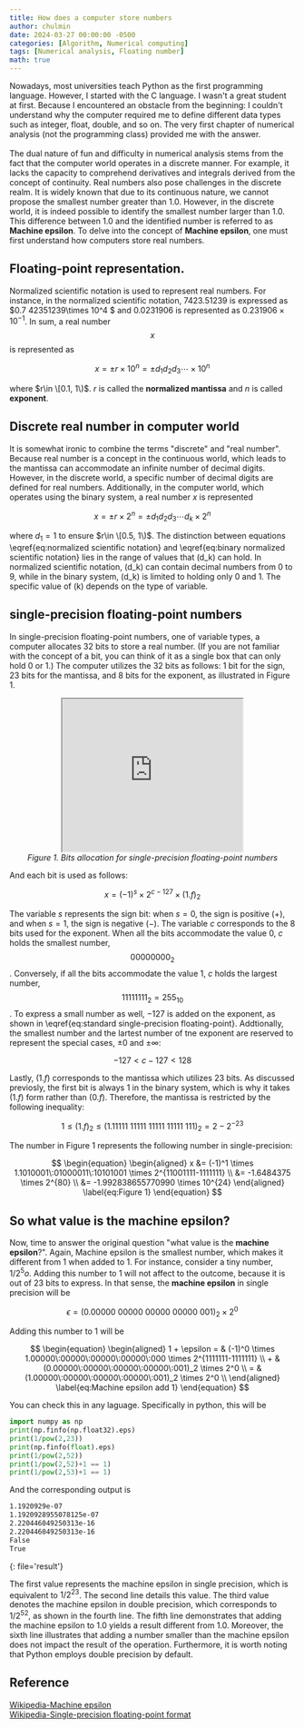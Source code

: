 ```yaml
---
title: How does a computer store numbers
author: chulmin
date: 2024-03-27 00:00:00 -0500
categories: [Algorithm, Numerical computing]
tags: [Numerical analysis, Floating number]
math: true
---
```


Nowadays, most universities teach Python as the first programming language. However, I started with the C language. I wasn't a great student at first. Because I encountered an obstacle from the beginning: I couldn't understand why the computer required me to define different data types such as integer, float, double, and so on. The very first chapter of numerical analysis (not the programming class) provided me with the answer.
<br>
<br>
The dual nature of fun and difficulty in numerical analysis stems from the fact that the computer world operates in a discrete manner. For example, it lacks the capacity to comprehend derivatives and integrals derived from the concept of continuity. Real numbers also pose challenges in the discrete realm. It is widely known that due to its continuous nature, we cannot propose the smallest number greater than 1.0. However, in the discrete world, it is indeed possible to identify the smallest number larger than 1.0. This difference between 1.0 and the identified number is referred to as **Machine epsilon**. To delve into the concept of **Machine epsilon**, one must first understand how computers store real numbers.


## Floating-point representation.
Normalized scientific notation is used to represent real numbers. For instance, in the normalized scientific notation, $7423.51239$ is expressed as $0.7 42351239\times 10^4 $ and $0.0231906$ is represented as $0.231906 \times 10^{-1}$. In sum, a real number $$x$$ is represented as

$$ 
\begin{equation}
  x = \pm r \times 10^n = \pm d_1 d_2 d_3 \cdots \times 10^n
  \label{eq:normalized scientific notation}
\end{equation}
$$

where $r\in \[0.1, 1\)$. $r$ is called the **normalized mantissa** and $n$ is called **exponent**.

## Discrete real number in computer world
It is somewhat ironic to combine the terms "discrete" and "real number". Because real number is a concept in the continuous world, which leads to the mantissa can accommodate an infinite number of decimal digits. However, in the discrete world, a specific number of decimal digits are defined for real numbers. Additionally, in the computer world, which operates using the binary system, a real number $x$ is represented 

$$ 
\begin{equation}
  x = \pm r \times 2^n = \pm d_1 d_2 d_3 \cdots d_k \times 2^n
  \label{eq:binary normalized scientific notation}
\end{equation}
$$

where $d_1 = 1$ to ensure $r\in \[0.5, 1\)$. The distinction between equations \eqref{eq:normalized scientific notation} and \eqref{eq:binary normalized scientific notation} lies in the range of values that (d_k) can hold. In normalized scientific notation, (d_k) can contain decimal numbers from 0 to 9, while in the binary system, (d_k) is limited to holding only 0 and 1. The specific value of (k) depends on the type of variable.

## single-precision floating-point numbers
In single-precision floating-point numbers, one of variable types, a computer allocates 32 bits to store a real number. (If you are not familiar with the concept of a bit, you can think of it as a single box that can only hold 0 or 1.) The computer utilizes the 32 bits as follows: 1 bit for the sign, 23 bits for the mantissa, and 8 bits for the exponent, as illustrated in Figure 1.
<br>
<p align="center">
<iframe src="https://drive.google.com/file/d/17IGFsI6orJkgUxVLLqhd5NVqIfe10B41/preview" width=" 318" height="269" allow="autoplay"></iframe>
  <br>
  <em>Figure 1. Bits allocation for single-precision floating-point numbers</em>
</p>

And each bit is used as follows:

$$ 
\begin{equation}
  x = (-1)^s \times 2^{c-127} \times (1.f)_{2}
  \label{eq:standard single-precision floating-point}
\end{equation}
$$

The variable $s$ represents the sign bit: when $s = 0$, the sign is positive ($+$), and when $s = 1$, the sign is negative ($-$). The variable $c$ corresponds to the 8 bits used for the exponent. When all the bits accommodate the value $0$, $c$ holds the smallest number, $$00000000_{2}$$. Conversely, if all the bits accommodate the value $1$, $c$ holds the largest number, $$11111111_{2}=255_{10}$$. To express a small number as well, $-127$ is added on the exponent, as shown in \eqref{eq:standard single-precision floating-point}. Addtionally, the smallest number and the lartest number of tne exponent are reserved to represent the special cases, $\pm 0$ and $\pm \infty$:

$$ 
\begin{equation}
  -127 < c-127 < 128
  \label{eq:exponent}
\end{equation}
$$

Lastly, $(1.f)$ corresponds to the mantissa which utilizes 23 bits. As discussed previosly, the first bit is always $1$ in the binary system, which is why it takes $(1.f)$ form rather than $(0.f)$. Therefore, the mantissa is restricted by the following inequality:

$$ 
\begin{equation}
  1 \le (1.f)_{2} \le (1.11111\:11111\:11111\:11111\:111)_2 = 2 - 2^{-23}
  \label{eq:mantissa}
\end{equation}
$$

The number in Figure 1 represents the following number in single-precision:

$$ 
\begin{equation}
  \begin{aligned}
  x &= (-1)^1 \times 1.1010001\:01000011\:10101001 \times 2^{11001111-1111111} \\
    &= -1.6484375 \times 2^{80} \\
    &= -1.992838655770990 \times 10^{24}
  \end{aligned}
  \label{eq:Figure 1}
\end{equation}
$$

## So what value is the **machine epsilon**? 
Now, time to answer the original question "what value is the **machine epsilon**?". Again, Machine epsilon is the smallest number, which makes it different from $1$ when added to $1$. For instance, consider a tiny number, $1/2^5o$. Adding this number to $1$ will not affect to the outcome, because it is out of 23 bits to express. In that sense, the **machine epsilon** in single precision will be

$$ 
\begin{equation}
  \epsilon = (0.00000\:00000\:00000\:00000\:001)_2 \times 2^0
  \label{eq:Machine epsilon}
\end{equation}
$$

Adding this number to 1 will be

$$ 
\begin{equation}
  \begin{aligned}
   1 + \epsilon = & (-1)^0 \times 1.00000\:00000\:00000\:00000\:000 \times 2^{1111111-1111111} \\  
                + & (0.00000\:00000\:00000\:00000\:001)_2 \times 2^0 \\
                = & (1.00000\:00000\:00000\:00000\:001)_2 \times 2^0 \\
  \end{aligned}
  \label{eq:Machine epsilon add 1}
\end{equation}
$$

You can check this in any laguage. Specifically in python, this will be

```python 
import numpy as np
print(np.finfo(np.float32).eps)
print(1/pow(2,23))
print(np.finfo(float).eps)
print(1/pow(2,52))
print(1/pow(2,52)+1 == 1)
print(1/pow(2,53)+1 == 1)
```
And the corresponding output is 

```bash 
1.1920929e-07
1.1920928955078125e-07
2.220446049250313e-16
2.220446049250313e-16
False
True
```
{: file='result'}

The first value represents the machine epsilon in single precision, which is equivalent to $1/2^{23}$. The second line details this value. The third value denotes the machine epsilon in double precision, which corresponds to $1/2^{52}$, as shown in the fourth line. The fifth line demonstrates that adding the machine epsilon to $1.0$ yields a result different from $1.0$. Moreover, the sixth line illustrates that adding a number smaller than the machine epsilon does not impact the result of the operation. Furthermore, it is worth noting that Python employs double precision by default.

## Reference
[Wikipedia-Machine epsilon](https://en.wikipedia.org/wiki/Machine_epsilon)<br>
[Wikipedia-Single-precision floating-point format](https://en.wikipedia.org/wiki/Single-precision_floating-point_format)<br>


